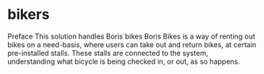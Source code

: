 # bikers

Preface
This solution handles Boris´bikes
Boris Bikes is a way of renting out bikes on a need-basis, where users can take out and return bikes, at certain pre-installed stalls. These stalls are connected to the system, understanding what bicycle is being checked in, or out, as so happens. 
